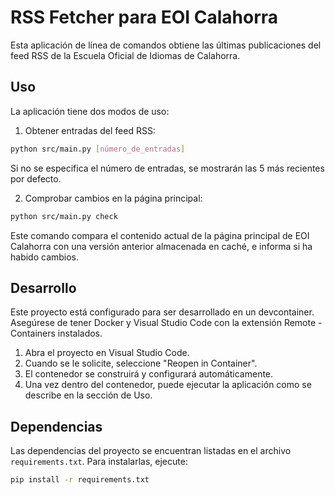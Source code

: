 # RSS Fetcher para EOI Calahorra

Esta aplicación de línea de comandos obtiene las últimas publicaciones del feed RSS de la Escuela Oficial de Idiomas de Calahorra.

## Uso

La aplicación tiene dos modos de uso:

1. Obtener entradas del feed RSS:

```bash
python src/main.py [número_de_entradas]
```

Si no se especifica el número de entradas, se mostrarán las 5 más recientes por defecto.

2. Comprobar cambios en la página principal:

```bash
python src/main.py check
```

Este comando compara el contenido actual de la página principal de EOI Calahorra con una versión anterior almacenada en caché, e informa si ha habido cambios.

## Desarrollo

Este proyecto está configurado para ser desarrollado en un devcontainer. Asegúrese de tener Docker y Visual Studio Code con la extensión Remote - Containers instalados.

1. Abra el proyecto en Visual Studio Code.
2. Cuando se le solicite, seleccione "Reopen in Container".
3. El contenedor se construirá y configurará automáticamente.
4. Una vez dentro del contenedor, puede ejecutar la aplicación como se describe en la sección de Uso.

## Dependencias

Las dependencias del proyecto se encuentran listadas en el archivo `requirements.txt`. Para instalarlas, ejecute:

```bash
pip install -r requirements.txt
```
